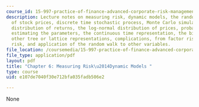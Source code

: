 ```yaml
---
course_id: 15-997-practice-of-finance-advanced-corporate-risk-management-spring-2009
description: Lecture notes on measuring risk, dynamic models, the random walk model
  of stock prices, discrete time stochastic process, Monte Carlo simulation, the normal
  distribution of returns, the log-normal distribution of prices, probability calculations,
  estimating the parameters, the continuous time representation, the binomial and
  other tree or lattice representations, complications, from factor risk to project
  risk, and application of the random walk to other variables.
file_location: /coursemedia/15-997-practice-of-finance-advanced-corporate-risk-management-spring-2009/e107de7040f30e712bfa035fadb506e2_MIT15_997s09_read06_ch06.pdf
file_type: application/pdf
layout: pdf
title: "Chapter 6: Measuring Risk\u2014Dynamic Models "
type: course
uid: e107de7040f30e712bfa035fadb506e2

---
```

None